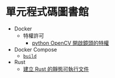 單元程式碼圖書館
=======

* Docker
  * 特權許可
    * [python OpenCV 開啟鏡頭的特權](./docker/privileged_01/video_py_cv2_imshow_01/)
* Docker Compose
  * [`build`](./docker_compose/build_01/)
* Rust
  * [建立 Rust 的靜態可執行文件](./rust/static_executable_01/)

